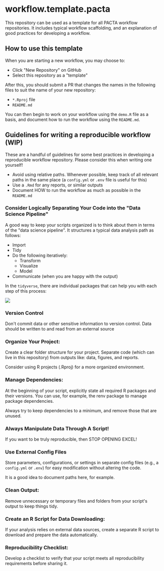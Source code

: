 # workflow.template.pacta
This repository can be used as a template for all PACTA workflow repositories. It includes typical workflow scaffolding, and an explanation of good practices for developing a workflow.

## How to use this template

When you are starting a new workflow, you may choose to: 
* Click "New Repository" on GitHub
* Select this repository as a "template"

After this, you should submit a PR that changes the names in the following files to suit the name of your new repository:
* `*.Rproj` file
* `README.md`

You can then begin to work on your workflow using the `demo.R` file as a basis, and document how to run the workflow using the `README.md`.

## Guidelines for writing a reproducible workflow (WIP)

These are a handful of guidelines for some best practices in developing a reproducible workflow repository. Please consider this when writing one yourself!

* Avoid using relative paths. Whenever possible, keep track of all relevant paths in the same place (a `config.yml` or `.env` file is useful for this)
* Use a `.Rmd` for any reports, or similar outputs
* Document HOW to run the workflow as much as possible in the `README.md`

### Consider Logically Separating Your Code into the "Data Science Pipeline"

A good way to keep your scripts organized is to think about them in terms of the "data science pipeline". It structures a typical data analysis path as follows:

* Import
* Tidy
* Do the following iteratively:
  * Transform
  * Visualize
  * Model
* Communicate (when you are happy with the output)

In the `tidyverse`, there are individual packages that can help you with each step of this process:

[<img src="https://teachdatascience.com/post/tidyverse/tidyverse-package-workflow.png">](http://google.com.au/)



### Version Control
Don't commit data or other sensitive information to version control. Data should be written to and read from an external source

### Organize Your Project:

Create a clear folder structure for your project. Separate code (which can live in this repository) from outputs like: data, figures, and reports.

Consider using R projects (.Rproj) for a more organized environment.

### Manage Dependencies:

At the beginning of your script, explicitly state all required R packages and their versions. You can use, for example, the renv package to manage package dependencies.

Always try to keep dependencies to a minimum, and remove those that are unused.

### Always Manipulate Data Through A Script!

If you want to be truly reproducible, then STOP OPENING EXCEL!


### Use External Config Files

Store parameters, configurations, or settings in separate config files (e.g., a `config.yml` or `.env`) for easy modification without altering the code. 

It is a good idea to document paths here, for example. 


### Clean Output:

Remove unnecessary or temporary files and folders from your script's output to keep things tidy.


### Create an R Script for Data Downloading:

If your analysis relies on external data sources, create a separate R script to download and prepare the data automatically.

### Reproducibility Checklist:

Develop a checklist to verify that your script meets all reproducibility requirements before sharing it.
